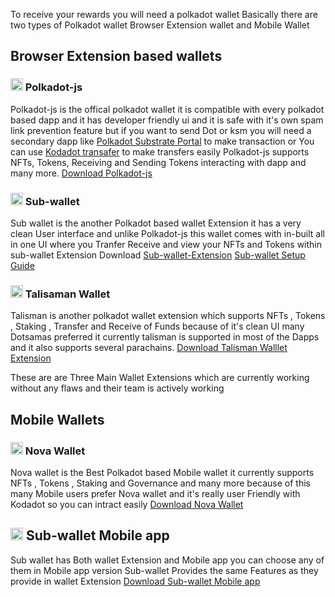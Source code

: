 To receive your rewards you will need a polkadot wallet
Basically there are two types of Polkadot wallet Browser Extension wallet and Mobile Wallet

## Browser Extension based wallets
### <img src="https://github.com/AshutoshSingh72/nft-gallery/assets/78789916/72393de7-7117-4ad5-bf27-e7cda3d8c628" alt="image" width="20" height="auto"> Polkadot-js
Polkadot-js is the offical polkadot wallet it is compatible with every polkadot based dapp and it has developer friendly ui and it is safe with it's own spam link prevention feature but if you want to send Dot or ksm you will need a secondary dapp like [Polkadot Substrate Portal](https://polkadot.js.org/apps/) to make transaction or You can use [Kodadot transafer](https://kodadot.xyz/ahp/transfer) to make transfers easily Polkadot-js supports NFTs, Tokens, Receiving and Sending Tokens interacting with dapp and many more. [Download Polkadot-js](https://polkadot.js.org/extension/)
### <img src="https://github.com/AshutoshSingh72/nft-gallery/assets/78789916/cb3a6b00-d1db-435a-a11b-11917a8bd423" alt="image" width="20" height="auto"> Sub-wallet
Sub wallet is the another Polkadot based wallet Extension it has a very clean User interface and unlike Polkadot-js this wallet comes with in-built all in one UI where you Tranfer Receive and view your NFTs and Tokens within sub-wallet Extension Download [Sub-wallet-Extension](https://www.subwallet.app/download.html)
[Sub-wallet Setup Guide](https://docs.subwallet.app/main/extension-user-guide/getting-started)
### <img src="https://github.com/AshutoshSingh72/nft-gallery/assets/78789916/72f10097-12cf-4466-81b1-b7b54091bf82" alt="image" width="20" height="auto"> Talisaman Wallet
Talisman is another polkadot wallet extension which supports NFTs , Tokens , Staking , Transfer and Receive of Funds because of it's clean UI many Dotsamas preferred it currently talisman is supported in most of the Dapps and it also supports several parachains. [Download Talisman Walllet Extension](https://www.talisman.xyz/)

These are are Three Main Wallet Extensions which are currently working without any flaws and their team is actively working

## Mobile Wallets

### <img src="https://github.com/AshutoshSingh72/nft-gallery/assets/78789916/3b1055c4-42f8-4cbe-88d9-8df7eef298c6" alt="image" width="20" height="auto"> Nova Wallet
Nova wallet is the Best Polkadot based Mobile wallet it currently supports NFTs , Tokens , Staking and Governance and many more because of this many Mobile users prefer Nova wallet and it's really user Friendly with Kodadot so you can intract easily [Download Nova Wallet](https://docs.novawallet.io/nova-wallet-wiki/welcome-to-nova-wallet/download-nova-wallet) 

## <img src="https://github.com/AshutoshSingh72/nft-gallery/assets/78789916/cb3a6b00-d1db-435a-a11b-11917a8bd423" alt="image" width="20" height="auto"> Sub-wallet Mobile app
Sub wallet has Both wallet Extension and Mobile app you can choose any of them in Mobile app version Sub-wallet Provides the same Features as they provide in wallet Extension  [Download Sub-wallet Mobile app](https://www.subwallet.app/download.html)


